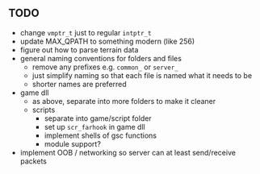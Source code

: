 TODO
----
- change `vmptr_t` just to regular `intptr_t`
- update MAX_QPATH to something modern (like 256)
- figure out how to parse terrain data
- general naming conventions for folders and files
    - remove any prefixes e.g. `common_` or `server_`
	- just simplify naming so that each file is named what it needs to be
	- shorter names are preferred
- game dll
    - as above, separate into more folders to make it cleaner
    - scripts
		- separate into game/script folder
		- set up `scr_farhook` in game dll
		- implement shells of gsc functions
		- module support?
- implement OOB / networking so server can at least send/receive packets